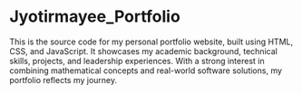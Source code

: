 # Jyotirmayee_Portfolio
This is the source code for my personal portfolio website, built using HTML, CSS, and JavaScript. It showcases my academic background, technical skills, projects, and leadership experiences.  With a strong interest in combining mathematical concepts and real-world software solutions, my portfolio reflects my journey.
